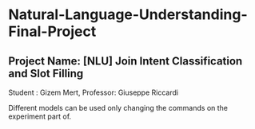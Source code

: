 # Natural-Language-Understanding-Final-Project
## Project Name: [NLU] Join Intent Classification and Slot Filling
Student : Gizem Mert,
Professor: Giuseppe Riccardi


Different models can be used only changing the commands on the experiment part of.
